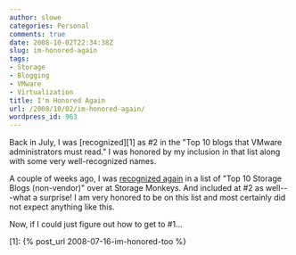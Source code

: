 ```yaml
---
author: slowe
categories: Personal
comments: true
date: 2008-10-02T22:34:38Z
slug: im-honored-again
tags:
- Storage
- Blogging
- VMware
- Virtualization
title: I'm Honored Again
url: /2008/10/02/im-honored-again/
wordpress_id: 963
---
```


Back in July, I was [recognized][1] as #2 in the "Top 10 blogs that VMware administrators must read." I was honored by my inclusion in that list along with some very well-recognized names.

A couple of weeks ago, I was [recognized again](http://blogs.storagemonkeys.com/index.php/2008/09/top-10-storage-blogs-non-vendor/) in a list of "Top 10 Storage Blogs (non-vendor)" over at Storage Monkeys. And included at #2 as well---what a surprise! I am very honored to be on this list and most certainly did not expect anything like this.

Now, if I could just figure out how to get to #1...

[1]: {% post_url 2008-07-16-im-honored-too %}
